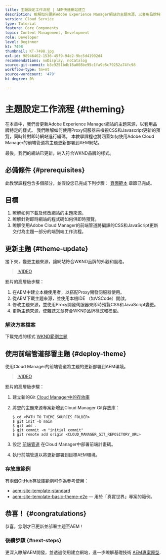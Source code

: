```yaml
---
title: 主題設定工作流程 | AEM快速網站建立
description: 瞭解如何更新Adobe Experience Manager網站的主題來源，以套用品牌特定的樣式。 瞭解如何使用Proxy伺服器檢視CSS和Javascript更新的即時預覽。 本教學課程也將涵蓋如何使用Adobe Cloud Manager的前端管道將主題更新部署到AEM網站。
version: Cloud Service
type: Tutorial
feature: Core Components
topic: Content Management, Development
role: Developer
level: Beginner
kt: 7498
thumbnail: KT-7498.jpg
exl-id: 98946462-1536-45f9-94e2-9bc5d41902d4
recommendations: noDisplay, noCatalog
source-git-commit: b3e9251bdb18a008be95c1fa9e5c79252a74fc98
workflow-type: tm+mt
source-wordcount: '479'
ht-degree: 0%

---
```


# 主題設定工作流程 {#theming}

在本章中，我們會更新Adobe Experience Manager網站的主題來源，以套用品牌特定的樣式。 我們瞭解如何使用Proxy伺服器來檢視CSS和Javascript更新的預覽，同時針對即時網站進行編碼。 本教學課程也將涵蓋如何使用Adobe Cloud Manager的前端管道將主題更新部署到AEM網站。

最後，我們的網站已更新，納入符合WKND品牌的樣式。

## 必備條件 {#prerequisites}

此教學課程包含多個部分，並假設您已完成下列步驟： [頁面範本](./page-templates.md) 章節已完成。

## 目標

1. 瞭解如何下載及修改網站的主題來源。
1. 瞭解針對即時網站的程式碼如何供即時預覽。
1. 瞭解使用Adobe Cloud Manager的前端管道將編譯的CSS和JavaScript更新交付為主題一部分的端到端工作流程。

## 更新主題 {#theme-update}

接下來，變更主題來源，讓網站符合WKND品牌的外觀和風格。

>[!VIDEO](https://video.tv.adobe.com/v/332918?quality=12&learn=on)

影片的高層級步驟：

1. 在AEM中建立本機使用者，以搭配Proxy開發伺服器使用。
1. 從AEM下載主題來源，並使用本機IDE （如VSCode）開啟。
1. 修改主題來源，並使用Proxy開發伺服器來即時預覽CSS和JavaScript變更。
1. 更新主題來源，使雜誌文章符合WKND品牌樣式和模型。

### 解決方案檔案

下載完成的樣式 [WKND範例主題](assets/theming/WKND-THEME-src-1.1.zip)

## 使用前端管道部署主題 {#deploy-theme}

使用Cloud Manager的前端管道將主題的更新部署到AEM環境。

>[!VIDEO](https://video.tv.adobe.com/v/338722?quality=12&learn=on)

影片的高層級步驟：

1. 建立新的Git [Cloud Manager中的存放庫](https://experienceleague.adobe.com/docs/experience-manager-cloud-manager/using/managing-code/cloud-manager-repositories.html)
1. 將您的主題來源專案新增到Cloud Manager Git存放庫：

   ```shell
   $ cd <PATH_TO_THEME_SOURCES_FOLDER>
   $ git init -b main
   $ git add .
   $ git commit -m "initial commit"
   $ git remote add origin <CLOUD_MANAGER_GIT_REPOSITORY_URL>
   ```

1. 設定 [前端管道](https://experienceleague.adobe.com/docs/experience-manager-cloud-service/implementing/using-cloud-manager/cicd-pipelines/introduction-ci-cd-pipelines.html) 在Cloud Manager中部署前端計畫碼。
1. 執行前端管道以將更新部署到目標AEM環境。

### 存放庫範例

有兩個GitHub存放庫範例可作為參考使用：

* [aem-site-template-standard](https://github.com/adobe/aem-site-template-standard)
* [aem-site-template-basic-theme-e2e](https://github.com/adobe/aem-site-template-basic-theme-e2e)  — 用於「真實世界」專案的範例。

## 恭喜！ {#congratulations}

恭喜，您剛才已更新並部署主題至AEM！

### 後續步驟 {#next-steps}

更深入瞭解AEM開發，並透過使用建立網站，進一步瞭解基礎技術 [AEM專案原型](../project-archetype/overview.md).
